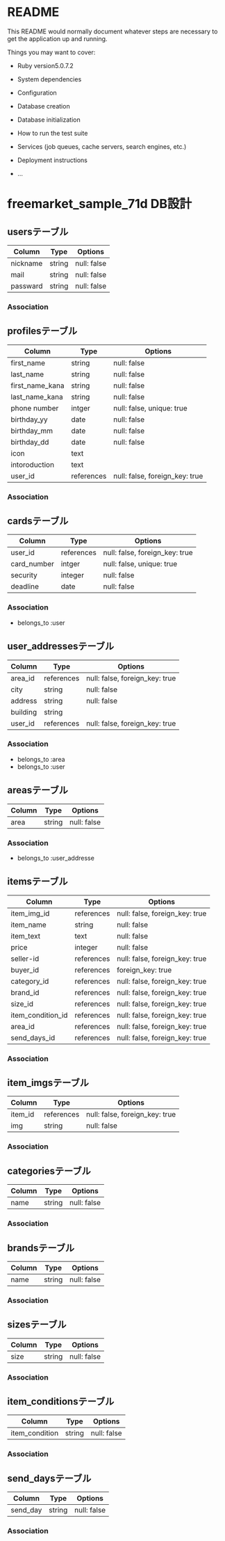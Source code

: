 # README

This README would normally document whatever steps are necessary to get the
application up and running.

Things you may want to cover:

* Ruby version5.0.7.2

* System dependencies

* Configuration

* Database creation

* Database initialization

* How to run the test suite

* Services (job queues, cache servers, search engines, etc.)

* Deployment instructions

* ...

# freemarket_sample_71d DB設計
## usersテーブル
|Column|Type|Options|
|------|----|-------|
|nickname|string|null: false|
|mail|string|null: false|
|passward|string|null: false|
### Association

## profilesテーブル
|Column|Type|Options|
|------|----|-------|
|first_name|string|null: false|
|last_name|string|null: false|
|first_name_kana|string|null: false|
|last_name_kana|string|null: false|
|phone number|intger|null: false, unique: true|
|birthday_yy|date|null: false|
|birthday_mm|date|null: false|
|birthday_dd|date|null: false|
|icon|text||
|intoroduction|text||
|user_id|references|null: false, foreign_key: true|
### Association

## cardsテーブル
|Column|Type|Options|
|------|----|-------|
|user_id|references|null: false, foreign_key: true|
|card_number|intger|null: false, unique: true|
|security|integer|null: false|
|deadline|date|null: false|
### Association
- belongs_to :user

## user_addressesテーブル
|Column|Type|Options|
|------|----|-------|
|area_id|references|null: false, foreign_key: true|
|city|string|null: false|
|address|string|null: false|
|building|string||
|user_id|references|null: false, foreign_key: true|
### Association
- belongs_to :area
- belongs_to :user

## areasテーブル
|Column|Type|Options|
|------|----|-------|
|area|string|null: false|
### Association
- belongs_to :user_addresse

## itemsテーブル
|Column|Type|Options|
|------|----|-------|
|item_img_id|references|null: false, foreign_key: true|
|item_name|string|null: false|
|item_text|text|null: false|
|price|integer|null: false|
|seller-id|references|null: false, foreign_key: true|
|buyer_id|references|foreign_key: true|
|category_id|references|null: false, foreign_key: true|
|brand_id|references|null: false, foreign_key: true|
|size_id|references|null: false, foreign_key: true|
|item_condition_id|references|null: false, foreign_key: true|
|area_id|references|null: false, foreign_key: true|
|send_days_id|references|null: false, foreign_key: true|
### Association

## item_imgsテーブル
|Column|Type|Options|
|------|----|-------|
|item_id|references|null: false, foreign_key: true|
|img|string|null: false|
### Association

## categoriesテーブル
|Column|Type|Options|
|------|----|-------|
|name|string|null: false|
### Association

## brandsテーブル
|Column|Type|Options|
|------|----|-------|
|name|string|null: false|
### Association

## sizesテーブル
|Column|Type|Options|
|------|----|-------|
|size|string|null: false|
### Association

## item_conditionsテーブル
|Column|Type|Options|
|------|----|-------|
|item_condition|string|null: false|
### Association

## send_daysテーブル
|Column|Type|Options|
|------|----|-------|
|send_day|string|null: false|
### Association
